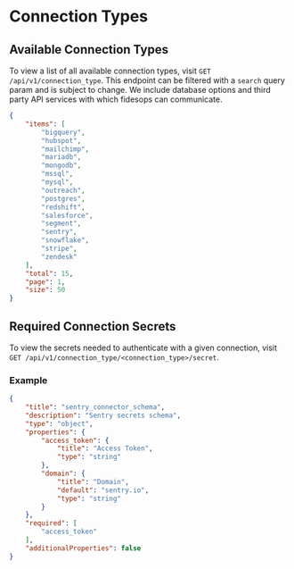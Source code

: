 # Connection Types


## Available Connection Types

To view a list of all available connection types, visit `GET /api/v1/connection_type`.
This endpoint can be filtered with a `search` query param and is subject to change.  We include
database options and third party API services with which fidesops can communicate.

```json title="<code>GET /api/v1/connection_type</code>"
{
    "items": [
        "bigquery",
        "hubspot",
        "mailchimp",
        "mariadb",
        "mongodb",
        "mssql",
        "mysql",
        "outreach",
        "postgres",
        "redshift",
        "salesforce",
        "segment",
        "sentry",
        "snowflake",
        "stripe",
        "zendesk"
    ],
    "total": 15,
    "page": 1,
    "size": 50
}
```

## Required Connection Secrets

To view the secrets needed to authenticate with a given connection, visit `GET /api/v1/connection_type/<connection_type>/secret`.

### Example
```json title="<code>GET /api/v1/connection_type/sentry/secret</code>"
{
    "title": "sentry_connector_schema",
    "description": "Sentry secrets schema",
    "type": "object",
    "properties": {
        "access_token": {
            "title": "Access Token",
            "type": "string"
        },
        "domain": {
            "title": "Domain",
            "default": "sentry.io",
            "type": "string"
        }
    },
    "required": [
        "access_token"
    ],
    "additionalProperties": false
}
```
